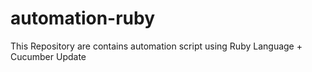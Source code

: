 # automation-ruby
This Repository are contains automation script using Ruby Language + Cucumber
Update
